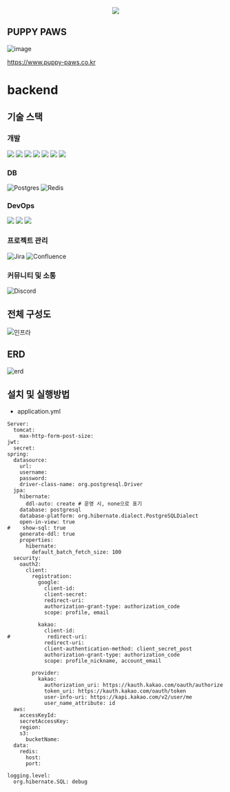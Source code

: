 <div align=center>
	<img src="https://capsule-render.vercel.app/api?type=waving&color=auto&height=200&section=header&text=🐶&fontSize=50" />	
</div>

## PUPPY PAWS
![image](https://github.com/user-attachments/assets/3a98d3eb-e25d-4c5b-9986-71d117407a00)

https://www.puppy-paws.co.kr

# backend

## 기술 스택

### 개발
<div>
  <img src="https://img.shields.io/badge/java-007396?style=for-the-badge&logo=OpenJDK&logoColor=white">
  <img src="https://img.shields.io/badge/springboot-6DB33F?style=for-the-badge&logo=springboot&logoColor=white">
  <img src="https://img.shields.io/badge/Spring Security-6DB33F?style=for-the-badge&logo=SpringSecurity&logoColor=white">
  <img src="https://img.shields.io/badge/JWT-black?style=for-the-badge&logo=JSON%20web%20tokens">
  <img src="https://img.shields.io/badge/JPA-007396?style=for-the-badge&logo=JPA&logoColor=white">
  <img src="https://img.shields.io/badge/QueryDSL-0854C1?style=for-the-badge&logo=QueryDSL&logoColor=white">
  <img src="https://img.shields.io/badge/OAuth 2.0-EC1C24?style=for-the-badge&logo=0auth&logoColor=white">
</div>

### DB
![Postgres](https://img.shields.io/badge/postgres-%23316192.svg?style=for-the-badge&logo=postgresql&logoColor=white)
![Redis](https://img.shields.io/badge/redis-%23DD0031.svg?style=for-the-badge&logo=redis&logoColor=white)

### DevOps

<div>
  <img src="https://img.shields.io/badge/docker-%230db7ed.svg?style=for-the-badge&logo=docker&logoColor=white"> 
  <img src="https://img.shields.io/badge/Amazon%20EC2-FF9900?style=for-the-badge&logo=Amazon%20EC2&logoColor=white">
  <img src="https://img.shields.io/badge/Amazon%20S3-569A31?style=for-the-badge&logo=Amazon%20S3&logoColor=white">
</div>

### 프로젝트 관리

![Jira](https://img.shields.io/badge/jira-%230A0FFF.svg?style=for-the-badge&logo=jira&logoColor=white)
![Confluence](https://img.shields.io/badge/confluence-%23172BF4.svg?style=for-the-badge&logo=confluence&logoColor=white)

### 커뮤니티 및 소통

![Discord](https://img.shields.io/badge/Discord-%235865F2.svg?style=for-the-badge&logo=discord&logoColor=white)

## 전체 구성도
![인프라](https://github.com/user-attachments/assets/dcda51c7-2d7f-4d97-83cc-c58af091d8cd)


## ERD
![erd](https://github.com/user-attachments/assets/98fa64e3-89fa-4289-9a0a-48b709c1b04a)


## 설치 및 실행방법

- application.yml
```
Server:
  tomcat:
    max-http-form-post-size: 
jwt:
  secret:
spring:
  datasource:
    url: 
    username: 
    password: 
    driver-class-name: org.postgresql.Driver
  jpa:
    hibernate:
      ddl-auto: create # 운영 시, none으로 표기
    database: postgresql
    database-platform: org.hibernate.dialect.PostgreSQLDialect
    open-in-view: true
#    show-sql: true
    generate-ddl: true
    properties:
      hibernate:
        default_batch_fetch_size: 100
  security:
    oauth2:
      client:
        registration:
          google:
            client-id: 
            client-secret: 
            redirect-uri: 
            authorization-grant-type: authorization_code
            scope: profile, email

          kakao:
            client-id: 
#            redirect-uri: 
            redirect-uri: 
            client-authentication-method: client_secret_post
            authorization-grant-type: authorization_code
            scope: profile_nickname, account_email

        provider:
          kakao:
            authorization_uri: https://kauth.kakao.com/oauth/authorize
            token_uri: https://kauth.kakao.com/oauth/token
            user-info-uri: https://kapi.kakao.com/v2/user/me
            user_name_attribute: id
  aws:
    accessKeyId: 
    secretAccessKey: 
    region: 
    s3:
      bucketName: 
  data:
    redis:
      host: 
      port: 

logging.level:
  org.hibernate.SQL: debug
```
